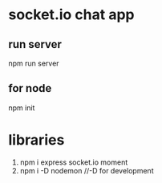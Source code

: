 # socket.io chat app

## run server
npm run server

## for node
npm init

# libraries

1. npm i express socket.io moment
2. npm i -D nodemon //-D for development 
